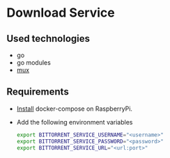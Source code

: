 # Download Service

## Used technologies

- go
- go modules
- [mux](github.com/gorilla/mux)

## Requirements

- [Install](https://dev.to/rohansawant/installing-docker-and-docker-compose-on-the-raspberry-pi-in-5-simple-steps-3mgl) docker-compose on RaspberryPi.

- Add the following environment variables

    ```bash
    export BITTORRENT_SERVICE_USERNAME="<username>"
    export BITTORRENT_SERVICE_PASSWORD="<password>"
    export BITTORRENT_SERVICE_URL="<url:port>"
    ```
  